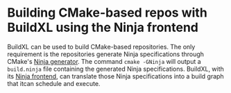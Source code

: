 # Building CMake-based repos with BuildXL using the Ninja frontend
BuildXL can be used to build CMake-based repositories.
The only requirement is the repositories generate Ninja specifications through CMake's [Ninja generator](https://cmake.org/cmake/help/latest/generator/Ninja.html).
The command `cmake -GNinja` will output a `build.ninja` file containing the generated Ninja specifications.
BuildXL, with its [Ninja frontend](../Frontends/Ninja.md), can translate those Ninja specifications into a build graph that itcan schedule and execute.